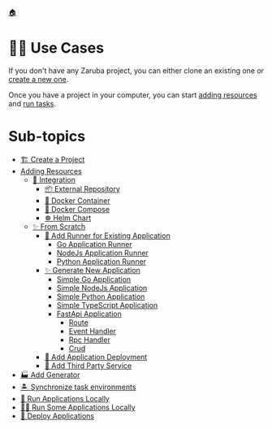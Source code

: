 <!--startTocHeader-->
[🏠](../README.md)
# 👷🏽 Use Cases
<!--endTocHeader-->


If you don't have any Zaruba project, you can either clone an existing one or [create a new one](./create-a-project.md).

Once you have a project in your computer, you can start [adding resources](adding-resources/README.md) and [run tasks](../run-task/README.md).

<!--startTocSubTopic-->
# Sub-topics
* [🏗️ Create a Project](create-a-project.md)
* [Adding Resources](adding-resources/README.md)
  * [🧩 Integration](adding-resources/integration/README.md)
    * [📦 External Repository](adding-resources/integration/external-repository.md)
    * [🐳 Docker Container](adding-resources/integration/docker-container.md)
    * [🐳 Docker Compose](adding-resources/integration/docker-compose.md)
    * [☸️ Helm Chart](adding-resources/integration/helm-chart.md)
  * [✨ From Scratch](adding-resources/from-scratch/README.md)
    * [🏃 Add Runner for Existing Application](adding-resources/from-scratch/add-runner-for-existing-application/README.md)
      * [Go Application Runner](adding-resources/from-scratch/add-runner-for-existing-application/go-application-runner.md)
      * [NodeJs Application Runner](adding-resources/from-scratch/add-runner-for-existing-application/node-js-application-runner.md)
      * [Python Application Runner](adding-resources/from-scratch/add-runner-for-existing-application/python-application-runner.md)
    * [✨ Generate New Application](adding-resources/from-scratch/generate-new-application/README.md)
      * [Simple Go Application](adding-resources/from-scratch/generate-new-application/simple-go-application.md)
      * [Simple NodeJs Application](adding-resources/from-scratch/generate-new-application/simple-node-js-application.md)
      * [Simple Python Application](adding-resources/from-scratch/generate-new-application/simple-python-application.md)
      * [Simple TypeScript Application](adding-resources/from-scratch/generate-new-application/simple-type-script-application.md)
      * [FastApi Application](adding-resources/from-scratch/generate-new-application/fast-api-application/README.md)
        * [Route](adding-resources/from-scratch/generate-new-application/fast-api-application/route.md)
        * [Event Handler](adding-resources/from-scratch/generate-new-application/fast-api-application/event-handler.md)
        * [Rpc Handler](adding-resources/from-scratch/generate-new-application/fast-api-application/rpc-handler.md)
        * [Crud](adding-resources/from-scratch/generate-new-application/fast-api-application/crud.md)
    * [🚢 Add Application Deployment](adding-resources/from-scratch/add-application-deployment.md)
    * [🥉 Add Third Party Service](adding-resources/from-scratch/add-third-party-service.md)
* [🏭 Add Generator](add-generator.md)
* [🏝️ Synchronize task environments](synchronize-task-environments.md)
* [🚌 Run Applications Locally](run-applications-locally.md)
* [🏃‍♂️ Run Some Applications Locally](run-some-applications-locally.md)
* [🚀 Deploy Applications](deploy-applications.md)
<!--endTocSubTopic-->